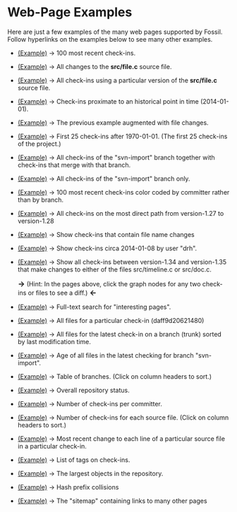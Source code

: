 Web-Page Examples
=================

Here are just a few examples of the many web pages supported
by Fossil.  Follow hyperlinks on the examples below to see many
other examples.

  *  <a target='_blank' class='exbtn'
     href='$ROOT/timeline?y=ci&n=100'>(Example)</a> &rarr;
     100 most recent check-ins.

  *  <a target='_blank' class='exbtn'
     href='$ROOT/finfo?name=src/file.c'>(Example)</a> &rarr;
     All changes to the <b>src/file.c</b> source file.

  *  <a target='_blank' class='exbtn'
     href='$ROOT/timeline?n=200&uf=0c3c2d086a'>(Example)</a> &rarr;
     All check-ins using a particular version of the <b>src/file.c</b>
     source file.

  *  <a target='_blank' class='exbtn'
     href='$ROOT/timeline?n=11&y=ci&c=2014-01-01'>(Example)</a> &rarr;
     Check-ins proximate to an historical point in time (2014-01-01).

  *  <a target='_blank' class='exbtn'
     href='$ROOT/timeline?n=11&y=ci&c=2014-01-01&v=1'>(Example)</a> &rarr;
     The previous example augmented with file changes.

  *  <a target='_blank' class='exbtn'
     href='$ROOT/timeline?n=25&y=ci&a=1970-01-01'>(Example)</a> &rarr;
     First 25 check-ins after 1970-01-01.  (The first 25 check-ins of
     the project.)

  *  <a target='_blank' class='exbtn'
     href='$ROOT/timeline?n=200&r=svn-import'>(Example)</a> &rarr;
     All check-ins of the "svn-import" branch together with check-ins
     that merge with that branch.

  *  <a target='_blank' class='exbtn'
     href='$ROOT/timeline?n=200&t=svn-import'>(Example)</a> &rarr;
     All check-ins of the "svn-import" branch only.

  *  <a target='_blank' class='exbtn'
     href='$ROOT/timeline?n=100&y=ci&ubg'>(Example)</a> &rarr;
     100 most recent check-ins color coded by committer rather than by branch.

  *  <a target='_blank' class='exbtn'
     href='$ROOT/timeline?from=version-1.27&to=version-1.28'>(Example)</a> &rarr;
     All check-ins on the most direct path from
     version-1.27 to version-1.28

  *  <a target='_blank' class='exbtn'
     href='$ROOT/timeline?namechng'>(Example)</a> &rarr;
     Show check-ins that contain file name changes

  *  <a target='_blank' class='exbtn'
     href='$ROOT/timeline?u=drh&c=2014-01-08&y=ci'>(Example)</a> &rarr;
     Show check-ins circa 2014-01-08 by user "drh".

  *  <a target='_blank' class='exbtn'
     href='$ROOT/timeline?from=version-1.34&to=version-1.35&chng=src/timeline.c,src/doc.c'>(Example)</a> &rarr;
     Show all check-ins between version-1.34 and version-1.35 that make
     changes to either of the files src/timeline.c or src/doc.c.

     <big><b>&rarr;</b></big> (Hint:  In the pages above, click the graph nodes
     for any two check-ins or files to see a diff.)
     <big><b>&larr;</b></big>

  *  <a target='_blank' class='exbtn'
     href='$ROOT/search?s=interesting+pages'>(Example)</a> &rarr;
     Full-text search for "interesting pages".

  *  <a target='_blank' class='exbtn'
     href='$ROOT/tree?ci=daff9d20621&type=tree'>(Example)</a> &rarr;
     All files for a particular check-in (daff9d20621480)

  *  <a target='_blank' class='exbtn'
     href='$ROOT/tree?ci=trunk&type=tree&mtime=1'>(Example)</a> &rarr;
     All files for the latest check-in on a branch (trunk) sorted by
     last modification time.

  *  <a target='_blank' class='exbtn'
     href='$ROOT/fileage?name=svn-import'>(Example)</a> &rarr;
     Age of all files in the latest checking for branch "svn-import".

  *  <a target='_blank' class='exbtn'
     href='$ROOT/brlist'>(Example)</a> &rarr;
     Table of branches.  (Click on column headers to sort.)

  *  <a target='_blank' class='exbtn'
     href='$ROOT/stat'>(Example)</a> &rarr;
     Overall repository status.

  *  <a target='_blank' class='exbtn'
     href='$ROOT/reports?type=ci&view=byuser'>(Example)</a> &rarr;
     Number of check-ins per committer.

  *  <a target='_blank' class='exbtn'
     href='$ROOT/reports?view=byfile'>(Example)</a> &rarr;
     Number of check-ins for each source file.
     (Click on column headers to sort.)

  *  <a target='_blank' class='exbtn'
     href='$ROOT/blame?checkin=5260fbf63287&filename=src/rss.c&limit=-1'>
       (Example)</a> &rarr;
     Most recent change to each line of a particular source file in a
     particular check-in.

  *  <a target='_blank' class='exbtn'
     href='$ROOT/taglist'>(Example)</a> &rarr;
     List of tags on check-ins.

  *  <a target='_blank' class='exbtn'
     href='$ROOT/bigbloblist'>(Example)</a> &rarr;
     The largest objects in the repository.

  *  <a target='_blank' class='exbtn'
     href='$ROOT/hash-collisions'>(Example)</a> &rarr;
     Hash prefix collisions

  *  <a target='_blank' class='exbtn'
     href='$ROOT/sitemap'>(Example)</a> &rarr;
     The "sitemap" containing links to many other pages
